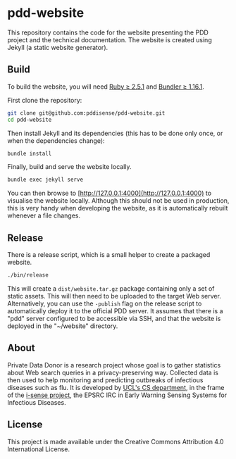 # pdd-website

This repository contains the code for the website presenting the PDD project and the technical documentation.
The website is created using Jekyll (a static website generator).

## Build
To build the website, you will need [Ruby ≥ 2.5.1](https://www.ruby-lang.org) and [Bundler ≥ 1.16.1](https://bundler.io).

First clone the repository:
```bash
git clone git@github.com:pddisense/pdd-website.git
cd pdd-website
```

Then install Jekyll and its dependencies (this has to be done only once, or when the dependencies change):
```bash
bundle install
```

Finally, build and serve the website locally.
```bash
bundle exec jekyll serve
```

You can then browse to [http://127.0.0.1:4000](http://127.0.0.1:4000) to visualise the website locally.
Although this should not be used in production, this is very handy when developing the website, as it is automatically rebuilt whenever a file changes.

## Release
There is a release script, which is a small helper to create a packaged website.

```bash
./bin/release
```

This will create a `dist/website.tar.gz` package containing only a set of static assets.
This will then need to be uploaded to the target Web server.
Alternatively, you can use the `-publish` flag on the release script to automatically deploy it to the official PDD server.
It assumes that there is a "pdd" server configured to be accessible via SSH, and that the website is deployed in the "~/website" directory.

## About
Private Data Donor is a research project whose goal is to gather statistics about Web search queries in a privacy-preserving way.
Collected data is then used to help monitoring and predicting outbreaks of infectious diseases such as flu.
It is developed by [UCL's CS department](http://www.cs.ucl.ac.uk/home/), in the frame of the [i-sense project](https://www.i-sense.org.uk/), the EPSRC IRC in Early Warning Sensing Systems for Infectious Diseases.

## License
This project is made available under the Creative Commons Attribution 4.0 International License.
